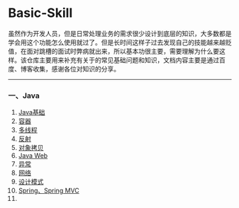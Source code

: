 # Basic-Skill
虽然作为开发人员，但是日常处理业务的需求很少设计到底层的知识，大多数都是学会用这个功能怎么使用就过了。但是长时间这样子过去发现自己的技能越来越贬值，在面对跳槽的面试时弊病就出来，所以基本功很主要，需要理解为什么要这样。该仓库主要用来补充有关于的常见基础问题和知识，文档内容主要是通过百度、博客收集，感谢各位对知识的分享。

---

### 一、Java

1. [ Java基础](http://www.baidu.com)
2. [容器](http://www.baidu.com)
3. [多线程](http://www.baidu.com)
4. [反射](http://www.baidu.com)
5. [对象拷贝](http://www.baidu.com)
6. [Java Web](http://www.baidu.com)
7. [异常](http://www.baidu.com)
8. [网络](http://www.baidu.com)
9. [设计模式](http://www.baidu.com)
10. [Spring、Spring MVC]()
11. 